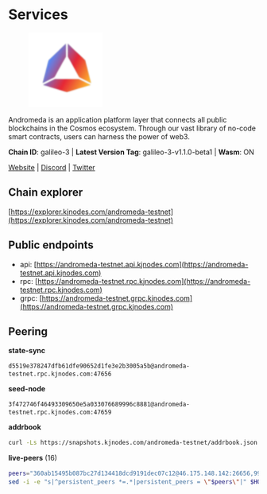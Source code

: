# Services

<figure><img src="https://raw.githubusercontent.com/kj89/cosmos-images/main/logos/andromeda.png" width="150" alt=""><figcaption></figcaption></figure>

Andromeda is an application platform layer that connects all  public blockchains in the Cosmos ecosystem. Through our vast  library of no-code smart contracts, users can harness the power of web3.

**Chain ID**: galileo-3 | **Latest Version Tag**: galileo-3-v1.1.0-beta1 | **Wasm**: ON

[Website](https://www.andromedaprotocol.io) | [Discord](https://discord.gg/wzM3kSN3sE) | [Twitter](https://twitter.com/andromedaprot)




## Chain explorer
[https://explorer.kjnodes.com/andromeda-testnet](https://explorer.kjnodes.com/andromeda-testnet)

## Public endpoints

* api: [https://andromeda-testnet.api.kjnodes.com](https://andromeda-testnet.api.kjnodes.com)
* rpc: [https://andromeda-testnet.rpc.kjnodes.com](https://andromeda-testnet.rpc.kjnodes.com)
* grpc: [https://andromeda-testnet.grpc.kjnodes.com](https://andromeda-testnet.grpc.kjnodes.com)

## Peering

**state-sync**

```text
d5519e378247dfb61dfe90652d1fe3e2b3005a5b@andromeda-testnet.rpc.kjnodes.com:47656
```

**seed-node**

```text
3f472746f46493309650e5a033076689996c8881@andromeda-testnet.rpc.kjnodes.com:47659
```

**addrbook**
```bash
curl -Ls https://snapshots.kjnodes.com/andromeda-testnet/addrbook.json > $HOME/.andromedad/config/addrbook.json
```

**live-peers** (16)
```bash
peers="360ab15495b087bc27d134418dcd9191dec07c12@46.175.148.142:26656,99cebda3a65a35b9a6a8bef774c8b92c1e548aa5@65.108.226.26:36656,72bba2142c9cada7e4b8e861fb79e8a66e345d99@95.217.236.79:50656,8a551bc0cc7ba190db9126c8fc95c8b643ae511c@195.201.174.109:56656,d5519e378247dfb61dfe90652d1fe3e2b3005a5b@65.109.68.190:47656,1d94f397352dc20be4b56e4bfd9305649cbac778@65.108.232.150:20095,7ac17e470c16814be55aa02a1611b23a3fba3097@75.119.141.16:26656,bb81a52f86a5332e447373796f8a0b99f195816d@5.78.67.243:26656,7ff2aaa5c49a0907e52689cc90fa416ec70e06a4@185.245.182.152:30656,3d25f45062b5f3f49a87d38300ca0f657a9c853f@84.252.159.238:02656,443a51f595c9ca16273ca6146db1375e4223a91f@172.93.110.154:26656,03603fb96ded3aabe7451efad31fb8d0c523a0ee@146.19.75.97:26656,ef30bb942109dbb6d1a13c3c32c46459689a6c15@162.55.245.219:19656,debdccc98a2f6ed72561d7866381003903197935@144.126.142.78:29656,f51b215535e43428b7122c3d3ebbb4ab20c1b808@185.9.144.138:26656,d0ef5f5583ff0343ea41962f68010bff54caafde@212.90.121.45:30656"
sed -i -e "s|^persistent_peers *=.*|persistent_peers = \"$peers\"|" $HOME/.andromedad/config/config.toml
```
